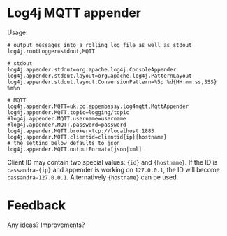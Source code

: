 # Log4j MQTT appender

Usage:

    # output messages into a rolling log file as well as stdout
    log4j.rootLogger=stdout,MQTT

    # stdout
    log4j.appender.stdout=org.apache.log4j.ConsoleAppender
    log4j.appender.stdout.layout=org.apache.log4j.PatternLayout
    log4j.appender.stdout.layout.ConversionPattern=%5p %d{HH:mm:ss,SSS} %m%n

    # MQTT
    log4j.appender.MQTT=uk.co.appembassy.log4mqtt.MqttAppender
    log4j.appender.MQTT.topic=logging/topic
    #log4j.appender.MQTT.username=username
    #log4j.appender.MQTT.password=password
    log4j.appender.MQTT.broker=tcp://localhost:1883
    log4j.appender.MQTT.clientid=clientid{ip}{hostname}
    # the setting below defaults to json
    log4j.appender.MQTT.outputFormat=[json|xml]

Client ID may contain two special values: `{id}` and `{hostname}`. If the ID is `cassandra-{ip}` and appender is working on `127.0.0.1`, the ID will become `cassandra-127.0.0.1`. Alternatively `{hostname}` can be used.

# Feedback

Any ideas? Improvements?